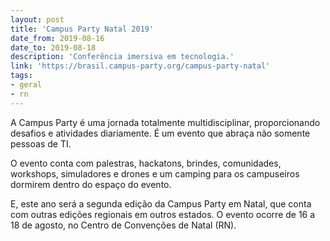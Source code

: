 ```yaml
---
layout: post
title: 'Campus Party Natal 2019'
date_from: 2019-08-16
date_to: 2019-08-18
description: 'Conferência imersiva em tecnologia.'
link: 'https://brasil.campus-party.org/campus-party-natal'
tags:
- geral
- rn
---
```


A Campus Party é uma jornada totalmente multidisciplinar, proporcionando desafios e atividades diariamente. É um evento que abraça não somente pessoas de TI.

O evento conta com palestras, hackatons, brindes, comunidades, workshops, simuladores e drones e um camping para os campuseiros dormirem dentro do espaço do evento.

E, este ano será a segunda edição da Campus Party em Natal, que conta com outras edições regionais em outros estados. O evento ocorre de 16 a 18 de agosto, no Centro de Convenções de Natal (RN).
